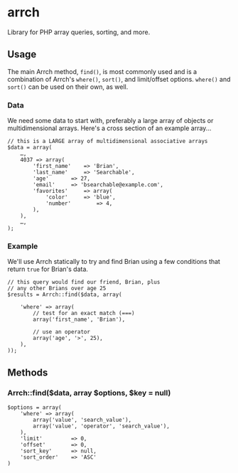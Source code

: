 arrch
=====

Library for PHP array queries, sorting, and more.

## Usage

The main Arrch method, `find()`, is most commonly used and is a combination of Arrch's `where()`, `sort()`, and limit/offset options. `where()` and `sort()` can be used on their own, as well.

### Data

We need some data to start with, preferably a large array of objects or multidimensional arrays. Here's a cross section of an example array...

	// this is a LARGE array of multidimensional associative arrays
	$data = array(
		…,
		4037 => array(
			'first_name'	=> 'Brian',
			'last_name'		=> 'Searchable',
			'age'		=> 27,
			'email'		=> 'bsearchable@example.com',
			'favorites'		=> array(
				'color'		=> 'blue',
				'number'		=> 4,
			),
		),
		…,
	);

### Example

We'll use Arrch statically to try and find Brian using a few conditions that return `true` for Brian's data.

	// this query would find our friend, Brian, plus
	// any other Brians over age 25
	$results = Arrch::find($data, array(

		'where' => array(
			// test for an exact match (===)
			array('first_name', 'Brian'),

			// use an operator
			array('age', '>', 25),
		),
	));

## Methods

### Arrch::find($data, array $options, $key = null)

	$options = array(
		'where' => array(
			array('value', 'search_value'),
			array('value', 'operator', 'search_value'),
		),
		'limit' 		=> 0,
		'offset' 		=> 0,
		'sort_key'		=> null,
		'sort_order'	=> 'ASC'
	)
